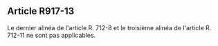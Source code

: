 Article R917-13
----
Le dernier alinéa de l'article R. 712-8 et le troisième alinéa de l'article R.
712-11 ne sont pas applicables.
